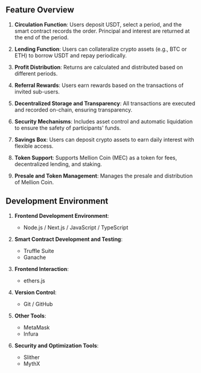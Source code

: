 ## Feature Overview

1. **Circulation Function**: Users deposit USDT, select a period, and the smart contract records the order. Principal and interest are returned at the end of the period.

2. **Lending Function**: Users can collateralize crypto assets (e.g., BTC or ETH) to borrow USDT and repay periodically.

3. **Profit Distribution**: Returns are calculated and distributed based on different periods.

4. **Referral Rewards**: Users earn rewards based on the transactions of invited sub-users.

5. **Decentralized Storage and Transparency**: All transactions are executed and recorded on-chain, ensuring transparency.

6. **Security Mechanisms**: Includes asset control and automatic liquidation to ensure the safety of participants' funds.

7. **Savings Box**: Users can deposit crypto assets to earn daily interest with flexible access.

8. **Token Support**: Supports Mellion Coin (MEC) as a token for fees, decentralized lending, and staking.

9. **Presale and Token Management**: Manages the presale and distribution of Mellion Coin.



## Development Environment

1. **Frontend Development Environment**:
   - Node.js / Next.js / JavaScript / TypeScript

2. **Smart Contract Development and Testing**:
   - Truffle Suite
   - Ganache

3. **Frontend Interaction**:
   - ethers.js

4. **Version Control**:
   - Git / GitHub

5. **Other Tools**:
   - MetaMask
   - Infura

6. **Security and Optimization Tools**:
   - Slither
   - MythX
